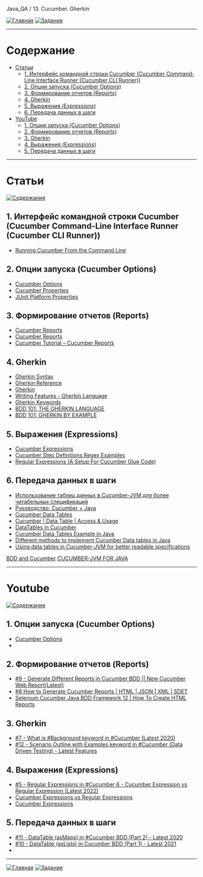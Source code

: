 Java_QA / 13. Сucumber. Gherkin

[![Главная](https://img.shields.io/badge/-Главная-aaccee)](README.md)
[![Задание](https://img.shields.io/badge/-Задание-99ffee)](3.%20Задание.md)

***

# Содержание

* [Статьи](#статьи)
  * [1. Интерфейс командной строки Cucumber (Cucumber Command-Line Interface Runner (Cucumber CLI Runner))](#1-интерфейс-командной-строки-cucumber-cucumber-command-line-interface-runner-cucumber-cli-runner)
  * [2. Опции запуска (Cucumber Options)](#2-опции-запуска-cucumber-options)
  * [3. Формирование отчетов (Reports)](#3-формирование-отчетов-reports)
  * [4. Gherkin](#4-gherkin)
  * [5. Выражения (Expressions)](#5-выражения-expressions)
  * [6. Передача данных в шаги](#6-передача-данных-в-шаги)
* [YouTube](#youtube)
  * [1. Опции запуска (Cucumber Options)](#1-опции-запуска-cucumber-options)
  * [2. Формирование отчетов (Reports)](#2-формирование-отчетов-reports)
  * [3. Gherkin](#3-gherkin)
  * [4. Выражения (Expressions)](#4-выражения-expressions)
  * [5. Передача данных в шаги](#5-передача-данных-в-шаги)
  
***

# Статьи

[![Содержание](https://img.shields.io/badge/-Содержание-66eeff)](#содержание)

## 1. Интерфейс командной строки Cucumber (Cucumber Command-Line Interface Runner (Cucumber CLI Runner))

* [Running Cucumber From the Command Line](https://dzone.com/articles/running-cucumber-from-the-command-line)

## 2. Опции запуска (Cucumber Options)

* [Cucumber Options](https://www.toolsqa.com/cucumber/cucumber-options/)
* [Cucumber Properties](https://github.com/cucumber/cucumber-jvm/tree/main/cucumber-core)
* [JUnit Platform Properties](https://github.com/cucumber/cucumber-jvm/tree/main/cucumber-junit-platform-engine)

## 3. Формирование отчетов (Reports)

* [Cucumber Reports](https://www.toolsqa.com/selenium-cucumber-framework/cucumber-reports/)
* [Cucumber Reports](https://anandhik.medium.com/cucumber-reports-808baa9f19f5)
* [Cucumber Tutorial – Cucumber Reports](https://qaautomation.expert/2020/08/31/cucumber-tutorial-cucumber-reports/)

## 4. Gherkin

* [Gherkin Syntax](https://cucumber.io/docs/gherkin/)
* [Gherkin Reference](https://cucumber.io/docs/gherkin/reference/)
* [Gherkin](https://wellbehaved.readthedocs.io/Gherkin.html)
* [Writing Features - Gherkin Language](https://gist.github.com/dogoku/0c024c55ec124355f01472abc70550f5)
* [Gherkin Keywords](https://toolsqa.com/cucumber/gherkin-keywords/)
* [BDD 101: THE GHERKIN LANGUAGE](https://automationpanda.com/2017/01/26/bdd-101-the-gherkin-language/)
* [BDD 101: GHERKIN BY EXAMPLE](https://automationpanda.com/2017/01/27/bdd-101-gherkin-by-example/)

## 5. Выражения (Expressions)

* [Cucumber Expressions](https://github.com/cucumber/cucumber-expressions)
* [Cucumber Step Definitions Regex Examples](https://www.programsbuzz.com/article/cucumber-step-definitions-regex-examples)
* [Regular Expressions (A Setup For Cucumber Glue Code)](https://www.coveros.com/regular-expressions-a-setup-for-cucumber-glue-code/)

## 6. Передача данных в шаги

* [Использование таблиц данных в Cucumber-JVM для более читабельных спецификаций](https://www.software-testing.ru/library/testing/testing-tools/3629-using-data-tables-in-cucumber-jvm-for-better-readable-specifications)
* [Руководство: Cucumber + Java](https://habr.com/ru/post/332754/)
* [Cucumber Data Tables](https://www.baeldung.com/cucumber-data-tables)
* [Cucumber | Data Table | Access & Usage](https://priyank-it.medium.com/cucumber-data-table-access-usage-95a0bc75011f)
* [DataTables in Cucumber](https://qaautomation.expert/2021/04/24/datatables-in-cucumber/)
* [Cucumber Data Tables Example in Java](https://javapointers.com/automation/cucumber/cucumber-data-tables-example-in-java/)
* [Different methods to implement Cucumber Data tables in Java](https://academy.capgemini.nl/blog/different-methods-implement-cucumber-data-tables-java)
* [Using data tables in Cucumber-JVM for better readable specifications](https://www.ontestautomation.com/using-data-tables-in-cucumber-jvm-for-better-readable-specifications/)

[BDD and Cucumber](https://dev.to/bushraalam/bdd-and-cucumber-24di)
[CUCUMBER-JVM FOR JAVA](https://automationpanda.com/2017/10/24/cucumber-jvm-for-java/)

***

# Youtube

[![Содержание](https://img.shields.io/badge/-Содержание-66eeff)](#содержание)

## 1. Опции запуска (Cucumber Options)

* [Cucumber Options](https://www.youtube.com/watch?v=hNuCDcUrRWg&t=32s&ab_channel=ProgramsBuzz)
* []()

## 2. Формирование отчетов (Reports)

* [#9 - Generate Different Reports in Cucumber BDD || New Cucumber Web Report(Latest)](https://www.youtube.com/watch?v=3Sy-9m7KgZs&list=PLFGoYjJG_fqpObjigKg4bunu6_Ki7Ppn-&index=10&ab_channel=NaveenAutomationLabs)
* [#8 How to Generate Cucumber Reports | HTML | JSON | XML | SDET](https://www.youtube.com/watch?v=Yw_6xnfvvmI&ab_channel=SureshSDETAutomation)
* [Selenium Cucumber Java BDD Framework 12 | How To Create HTML Reports](https://www.youtube.com/watch?v=jmObajLF4jQ&ab_channel=AutomationStepbyStep)

## 3. Gherkin

* [#7 - What is #Background keyword in #Cucumber (Latest 2020)](https://www.youtube.com/watch?v=ZPEzIogLnrM&list=PLFGoYjJG_fqpObjigKg4bunu6_Ki7Ppn-&index=8&ab_channel=NaveenAutomationLabs)
* [#12 - Scenario Outline with Examples keyword in #Cucumber (Data Driven Testing) - Latest Features](https://www.youtube.com/watch?v=dJD5pu9ntAs&ab_channel=NaveenAutomationLabs)

## 4. Выражения (Expressions)

* [#5 - Regular Expressions in #Cucumber 6 - Cucumber Expression vs Regular Expression (Latest 2022)](https://www.youtube.com/watch?v=AxhfQV-6iqw&list=PLFGoYjJG_fqpObjigKg4bunu6_Ki7Ppn-&index=6&ab_channel=NaveenAutomationLabs)
* [Cucumber Expressions vs Regular Expressions](https://www.youtube.com/watch?v=ywuTp6m_P2s&ab_channel=AutomationHubSarthak)
* [Cucumber Expressions](https://www.youtube.com/watch?v=M8OFOsG5kXI&ab_channel=ProgramsBuzz)

## 5. Передача данных в шаги

* [#11 - DataTable (asMaps) in #Cucumber BDD (Part 2) - Latest 2020](https://www.youtube.com/watch?v=opFqJRQsc0o&list=PLFGoYjJG_fqpObjigKg4bunu6_Ki7Ppn-&index=12&ab_channel=NaveenAutomationLabs)
* [#10 - DataTable (asLists) in Cucumber BDD (Part 1) - Latest 2021](https://www.youtube.com/watch?v=ltuirHp0u14&list=PLFGoYjJG_fqpObjigKg4bunu6_Ki7Ppn-&index=11&ab_channel=NaveenAutomationLabs)
* []()

***

[![Главная](https://img.shields.io/badge/-Главная-aaccee)](README.md)
[![Задание](https://img.shields.io/badge/-Задание-99ffee)](3.%20Задание.md)